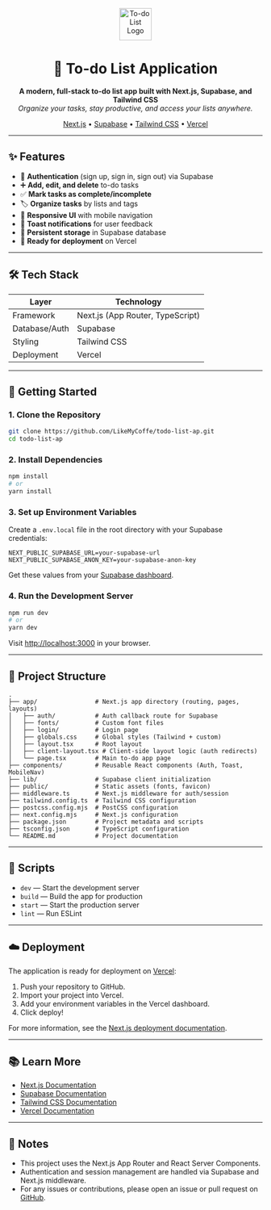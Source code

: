 <!-- filepath: c:\Users\eduar\Desktop\Projects_VSC\todo-list-ap\README.md -->

<p align="center">
  <img src="https://raw.githubusercontent.com/LikeMyCoffe/todo-list-ap/main/public/favicon.ico" width="64" alt="To-do List Logo" />
</p>

<h1 align="center">📝 To-do List Application</h1>

<p align="center">
  <b>A modern, full-stack to-do list app built with Next.js, Supabase, and Tailwind CSS</b><br/>
  <i>Organize your tasks, stay productive, and access your lists anywhere.</i>
</p>

<p align="center">
  <a href="https://nextjs.org/">Next.js</a> •
  <a href="https://supabase.com/">Supabase</a> •
  <a href="https://tailwindcss.com/">Tailwind CSS</a> •
  <a href="https://vercel.com/">Vercel</a>
</p>

---

## ✨ Features

- 🔐 <b>Authentication</b> (sign up, sign in, sign out) via Supabase
- ➕ <b>Add, edit, and delete</b> to-do tasks
- ✅ <b>Mark tasks as complete/incomplete</b>
- 🏷️ <b>Organize tasks</b> by lists and tags
- 📱 <b>Responsive UI</b> with mobile navigation
- 🔔 <b>Toast notifications</b> for user feedback
- 💾 <b>Persistent storage</b> in Supabase database
- 🚀 <b>Ready for deployment</b> on Vercel

---

## 🛠️ Tech Stack

| Layer         | Technology                        |
|--------------|-----------------------------------|
| Framework    | Next.js (App Router, TypeScript)  |
| Database/Auth| Supabase                          |
| Styling      | Tailwind CSS                      |
| Deployment   | Vercel                            |

---

## 🚀 Getting Started

### 1. Clone the Repository

```sh
git clone https://github.com/LikeMyCoffe/todo-list-ap.git
cd todo-list-ap
```

### 2. Install Dependencies

```sh
npm install
# or
yarn install
```

### 3. Set up Environment Variables

Create a <code>.env.local</code> file in the root directory with your Supabase credentials:

```env
NEXT_PUBLIC_SUPABASE_URL=your-supabase-url
NEXT_PUBLIC_SUPABASE_ANON_KEY=your-supabase-anon-key
```

Get these values from your <a href="https://app.supabase.com/">Supabase dashboard</a>.

### 4. Run the Development Server

```sh
npm run dev
# or
yarn dev
```

Visit <a href="http://localhost:3000">http://localhost:3000</a> in your browser.

---

## 📁 Project Structure

```text
.
├── app/                # Next.js app directory (routing, pages, layouts)
│   ├── auth/           # Auth callback route for Supabase
│   ├── fonts/          # Custom font files
│   ├── login/          # Login page
│   ├── globals.css     # Global styles (Tailwind + custom)
│   ├── layout.tsx      # Root layout
│   ├── client-layout.tsx # Client-side layout logic (auth redirects)
│   └── page.tsx        # Main to-do app page
├── components/         # Reusable React components (Auth, Toast, MobileNav)
├── lib/                # Supabase client initialization
├── public/             # Static assets (fonts, favicon)
├── middleware.ts       # Next.js middleware for auth/session
├── tailwind.config.ts  # Tailwind CSS configuration
├── postcss.config.mjs  # PostCSS configuration
├── next.config.mjs     # Next.js configuration
├── package.json        # Project metadata and scripts
├── tsconfig.json       # TypeScript configuration
└── README.md           # Project documentation
```

---

## 📜 Scripts

- `dev` — Start the development server
- `build` — Build the app for production
- `start` — Start the production server
- `lint` — Run ESLint

---

## ☁️ Deployment

The application is ready for deployment on <a href="https://vercel.com/">Vercel</a>:

1. Push your repository to GitHub.
2. Import your project into Vercel.
3. Add your environment variables in the Vercel dashboard.
4. Click deploy!

For more information, see the <a href="https://nextjs.org/docs/app/building-your-application/deploying">Next.js deployment documentation</a>.

---

## 📚 Learn More

- [Next.js Documentation](https://nextjs.org/docs)
- [Supabase Documentation](https://supabase.com/docs)
- [Tailwind CSS Documentation](https://tailwindcss.com/docs)
- [Vercel Documentation](https://vercel.com/docs)

---

## 📝 Notes

- This project uses the Next.js App Router and React Server Components.
- Authentication and session management are handled via Supabase and Next.js middleware.
- For any issues or contributions, please open an issue or pull request on <a href="https://github.com/LikeMyCoffe/todo-list-ap">GitHub</a>.
